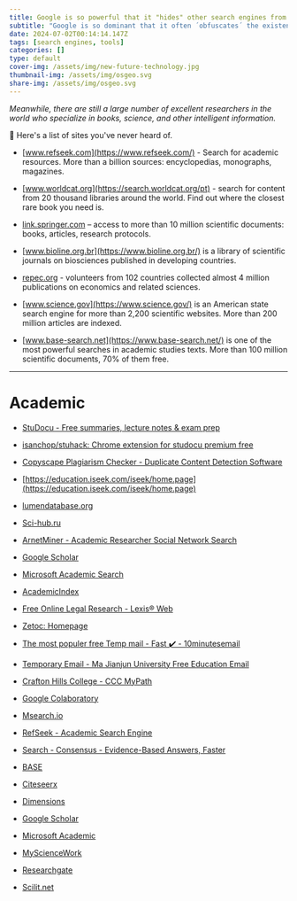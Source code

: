 ```yaml
---
title: Google is so powerful that it "hides" other search engines from us
subtitle: "Google is so dominant that it often ´obfuscates´ the existence of other search engines. Most people are unaware of the variety of options available beyond it."
date: 2024-07-02T00:14:14.147Z
tags: [search engines, tools]
categories: []
type: default
cover-img: /assets/img/new-future-technology.jpg
thumbnail-img: /assets/img/osgeo.svg
share-img: /assets/img/osgeo.svg
---
```


*Meanwhile, there are still a large number of excellent researchers in the world who specialize in books, science, and other intelligent information.*

📌 Here's a list of sites you've never heard of.

- [www.refseek.com](https://www.refseek.com/) - Search for academic resources. More than a billion sources: encyclopedias, monographs, magazines.

- [www.worldcat.org](https://search.worldcat.org/pt) - search for content from 20 thousand libraries around the world. Find out where the closest rare book you need is.

- [link.springer.com](https://link.springer.com) – access to more than 10 million scientific documents: books, articles, research protocols.

- [www.bioline.org.br](https://www.bioline.org.br/) is a library of scientific journals on biosciences published in developing countries.

- [repec.org](http://repec.org) - volunteers from 102 countries collected almost 4 million publications on economics and related sciences.

- [www.science.gov](https://www.science.gov/) is an American state search engine for more than 2,200 scientific websites. More than 200 million articles are indexed.

- [www.base-search.net](https://www.base-search.net/) is one of the most powerful searches in academic studies texts. More than 100 million scientific documents, 70% of them free.

---

# Academic

- [StuDocu - Free summaries, lecture notes & exam prep](https://www.studocu.com/en-us)

- [isanchop/stuhack: Chrome extension for studocu premium free](https://github.com/isanchop/stuhack)

- [Copyscape Plagiarism Checker - Duplicate Content Detection Software](https://www.copyscape.com/)

- [https://education.iseek.com/iseek/home.page](https://education.iseek.com/iseek/home.page)

- [lumendatabase.org](https://lumendatabase.org/)

- [Sci-hub.ru](https://sci-hub.ru/)

- [ArnetMiner - Academic Researcher Social Network Search](http://arnetminer.org/)

- [Google Scholar](http://scholar.google.de/)

- [Microsoft Academic Search](http://academic.research.microsoft.com/)

- [AcademicIndex](http://www.academicindex.net/)

- [Free Online Legal Research - Lexis® Web](http://lexisweb.com/)

- [Zetoc: Homepage](http://zetoc.jisc.ac.uk/)

- [The most populer free Temp mail - Fast ✔️ - 10minutesemail](https://10minutesemail.net/)

- [Temporary Email - Ma Jianjun University Free Education Email](https://mail.mjj.edu.ge/)

- [Crafton Hills College - CCC MyPath](https://www.cccmypath.org/uPortal/f/u7859l1s1000/normal/render.uP#session_state=fe5d7586-21c2-44e9-9e1b-19509decc737&code=24e56c0f-b3f4-4ef0-9b09-510b3f5e911d.fe5d7586-21c2-44e9-9e1b-19509decc737.1a9e2586-6f11-4403-8d0b-8f07b75d1ab8)

- [Google Colaboratory](https://colab.research.google.com/github/shirooo39/MiXLab/blob/master/MiXLab.ipynb)

- [Msearch.io](https://msearch.io/)

- [RefSeek - Academic Search Engine](https://www.refseek.com/)

- [Search - Consensus - Evidence-Based Answers, Faster](https://consensus.app/search/)

- [BASE](https://www.base-search.net/)

- [Citeseerx](https://citeseerx.ist.psu.edu/index;jsessionid=619038F42B97B7B14D3D7D1EF8BA289B)

- [Dimensions](https://app.dimensions.ai/discover/publication)

- [Google Scholar](https://scholar.google.com/schhp?as_sdt=0%2C5&hl=en)

- [Microsoft Academic](https://academic.microsoft.com/home)

- [MyScienceWork](https://www.mysciencework.com/)

- [Researchgate](https://www.researchgate.net/search/publication?q=)

- [Scilit.net](https://www.scilit.net/)

